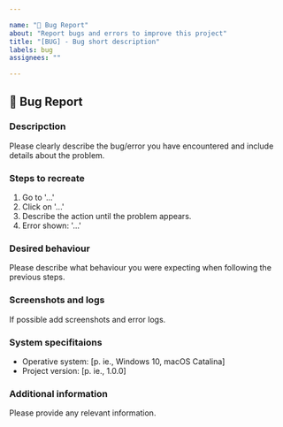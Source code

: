 ```yaml
---

name: "🐛 Bug Report"
about: "Report bugs and errors to improve this project"
title: "[BUG] - Bug short description"
labels: bug
assignees: ""

---
```


## 🐛 Bug Report

### Descripction

Please clearly describe the bug/error you have encountered and include details about the problem.

### Steps to recreate

1. Go to '...'
2. Click on '...'
3. Describe the action until the problem appears.
4. Error shown: '...'

### Desired behaviour

Please describe what behaviour you were expecting when following the previous steps.

### Screenshots and logs

If possible add screenshots and error logs.

### System specifitaions

- Operative system: [p. ie., Windows 10, macOS Catalina]
- Project version: [p. ie., 1.0.0]

### Additional information

Please provide any relevant information.
